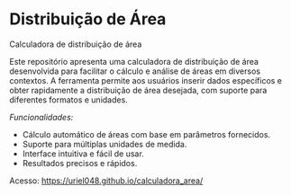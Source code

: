 # Distribuição de Área
Calculadora de distribuição de área

Este repositório apresenta uma calculadora de distribuição de área desenvolvida para facilitar o cálculo e análise de áreas em diversos contextos. A ferramenta permite aos usuários inserir dados específicos e obter rapidamente a distribuição de área desejada, com suporte para diferentes formatos e unidades.

*Funcionalidades:*
- Cálculo automático de áreas com base em parâmetros fornecidos.
- Suporte para múltiplas unidades de medida.
- Interface intuitiva e fácil de usar.
- Resultados precisos e rápidos.

Acesso: https://uriel048.github.io/calculadora_area/
